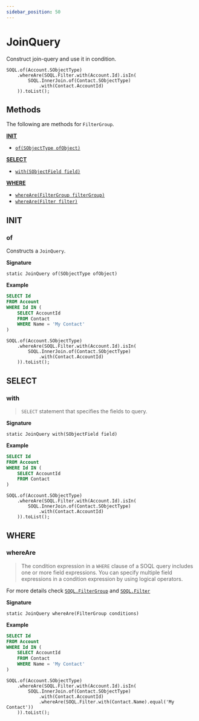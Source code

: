 ```yaml
---
sidebar_position: 50
---
```


# JoinQuery

Construct join-query and use it in condition.

```apex
SOQL.of(Account.SObjectType)
    .whereAre(SOQL.Filter.with(Account.Id).isIn(
        SOQL.InnerJoin.of(Contact.SObjectType)
            .with(Contact.AccountId)
    )).toList();
```

## Methods

The following are methods for `FilterGroup`.

[**INIT**](#init)

- [`of(SObjectType ofObject)`](#of)

[**SELECT**](#select)

- [`with(SObjectField field)`](#with)

[**WHERE**](#where)

- [`whereAre(FilterGroup filterGroup)`](#whereare)
- [`whereAre(Filter filter)`](#whereare)

## INIT
### of

Constructs a `JoinQuery`.

**Signature**

```apex
static JoinQuery of(SObjectType ofObject)
```

**Example**

```sql
SELECT Id
FROM Account
WHERE Id IN (
    SELECT AccountId
    FROM Contact
    WHERE Name = 'My Contact'
)
```
```apex
SOQL.of(Account.SObjectType)
    .whereAre(SOQL.Filter.with(Account.Id).isIn(
        SOQL.InnerJoin.of(Contact.SObjectType)
            .with(Contact.AccountId)
    )).toList();
```

## SELECT
### with

> `SELECT` statement that specifies the fields to query.

**Signature**

```apex
static JoinQuery with(SObjectField field)
```

**Example**

```sql
SELECT Id
FROM Account
WHERE Id IN (
    SELECT AccountId
    FROM Contact
)
```
```apex
SOQL.of(Account.SObjectType)
    .whereAre(SOQL.Filter.with(Account.Id).isIn(
        SOQL.InnerJoin.of(Contact.SObjectType)
            .with(Contact.AccountId)
    )).toList();
```

## WHERE
### whereAre

> The condition expression in a `WHERE` clause of a SOQL query includes one or more field expressions. You can specify multiple field expressions in a condition expression by using logical operators.

For more details check [`SOQL.FilterGroup`](soql-filters-group.md) and [`SOQL.Filter`](soql-filter.md)

**Signature**

```apex
static JoinQuery whereAre(FilterGroup conditions)
```

**Example**

```sql
SELECT Id
FROM Account
WHERE Id IN (
    SELECT AccountId
    FROM Contact
    WHERE Name = 'My Contact'
)
```
```apex
SOQL.of(Account.SObjectType)
    .whereAre(SOQL.Filter.with(Account.Id).isIn(
        SOQL.InnerJoin.of(Contact.SObjectType)
            .with(Contact.AccountId)
            .whereAre(SOQL.Filter.with(Contact.Name).equal('My Contact'))
    )).toList();
```

